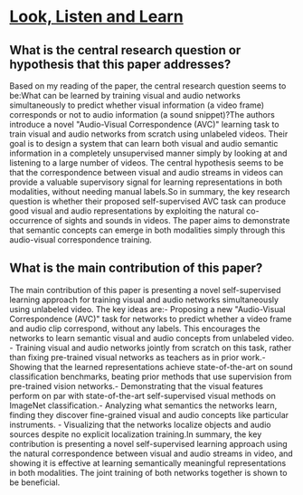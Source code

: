 # [Look, Listen and Learn](https://arxiv.org/abs/1705.08168)

## What is the central research question or hypothesis that this paper addresses?

Based on my reading of the paper, the central research question seems to be:What can be learned by training visual and audio networks simultaneously to predict whether visual information (a video frame) corresponds or not to audio information (a sound snippet)?The authors introduce a novel "Audio-Visual Correspondence (AVC)" learning task to train visual and audio networks from scratch using unlabeled videos. Their goal is to design a system that can learn both visual and audio semantic information in a completely unsupervised manner simply by looking at and listening to a large number of videos. The central hypothesis seems to be that the correspondence between visual and audio streams in videos can provide a valuable supervisory signal for learning representations in both modalities, without needing manual labels.So in summary, the key research question is whether their proposed self-supervised AVC task can produce good visual and audio representations by exploiting the natural co-occurrence of sights and sounds in videos. The paper aims to demonstrate that semantic concepts can emerge in both modalities simply through this audio-visual correspondence training.


## What is the main contribution of this paper?

The main contribution of this paper is presenting a novel self-supervised learning approach for training visual and audio networks simultaneously using unlabeled video. The key ideas are:- Proposing a new "Audio-Visual Correspondence (AVC)" task for networks to predict whether a video frame and audio clip correspond, without any labels. This encourages the networks to learn semantic visual and audio concepts from unlabeled video. - Training visual and audio networks jointly from scratch on this task, rather than fixing pre-trained visual networks as teachers as in prior work.- Showing that the learned representations achieve state-of-the-art on sound classification benchmarks, beating prior methods that use supervision from pre-trained vision networks.- Demonstrating that the visual features perform on par with state-of-the-art self-supervised visual methods on ImageNet classification.- Analyzing what semantics the networks learn, finding they discover fine-grained visual and audio concepts like particular instruments. - Visualizing that the networks localize objects and audio sources despite no explicit localization training.In summary, the key contribution is presenting a novel self-supervised learning approach using the natural correspondence between visual and audio streams in video, and showing it is effective at learning semantically meaningful representations in both modalities. The joint training of both networks together is shown to be beneficial.
